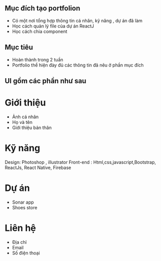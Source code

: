 ## Mục đích tạo portfolion

- Có một nơi tổng hợp thông tin cá nhân, kỹ năng , dự án đã làm
- Học cách quản lý file của dự án ReactJ
- Học cách chia component

## Mục tiêu

- Hoàn thành trong 2 tuần
- Portfolio thể hiện đày đủ các thông tin đã nêu ở phần mục đích

## UI gồm các phần như sau

# Giới thiệu

- Ảnh cá nhân
- Họ và tên
- Giới thiệu bản thân

# Kỹ năng

Design: Photoshop , illustrator
Front-end : Html,css,javascript,Bootstrap, ReactJs, React Native, Firebase

# Dự án

- Sonar app
- Shoes store

# Liên hệ

- Địa chỉ
- Email
- Số điện thoại
